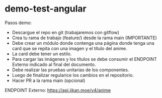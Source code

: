 # demo-test-angular

Pasos demo:
* Descargue el repo en git (trabajaremos con gitflow)
* Crea tu rama de trabajo (feature/<nombre-participante>) desde la rama main (IMPORTANTE)
* Debe crear un módulo donde contenga una página donde tenga una card que se repita con una imagen y el título del anime.
* La card debe tener un estilo.
* Para cargar las imágenes y los títulos se debe consumir el ENDPOINT Externo indicado al final del documento.
* Debe realizar las pruebas unitarias de los componentes.
* Luego de finalizar regularice los cambios en el repositorio.
* Hacer PR a la rama main (opcional)

ENDPOINT Externo: https://api.jikan.moe/v4/anime
 

